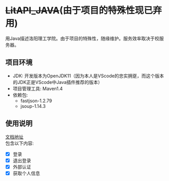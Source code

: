 # ~~LitAPI_JAVA~~(由于项目的特殊性现已弃用)
 用Java描述洛阳理工学院。由于项目的特殊性，随缘维护。服务效率取决于校服务器。  



## 项目环境  
- JDK: 开发版本为OpenJDK11（因为本人是VScode的忠实拥趸，而这个版本的JDK正是VScode中Java插件推荐的版本）
- 项目管理工具: Maven1.4
- 依赖包:  
    - fastjson-1.2.79
    - jsoup-1.14.3



## 使用说明  
[文档地址](https://github.com/cquestor/LitAPI_JAVA/wiki)  
包含以下内容:  
- [x] 登录  
- [x] 退出登录  
- [x] 外部认证  
- [x] 获取个人信息  
